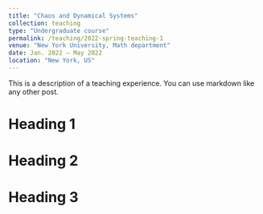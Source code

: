 ```yaml
---
title: "Chaos and Dynamical Systems"
collection: teaching
type: "Undergraduate course"
permalink: /teaching/2022-spring-teaching-1
venue: "New York University, Math department"
date: Jan. 2022 – May 2022
location: "New York, US"
---
```


This is a description of a teaching experience. You can use markdown like any other post.

Heading 1
======

Heading 2
======

Heading 3
======
